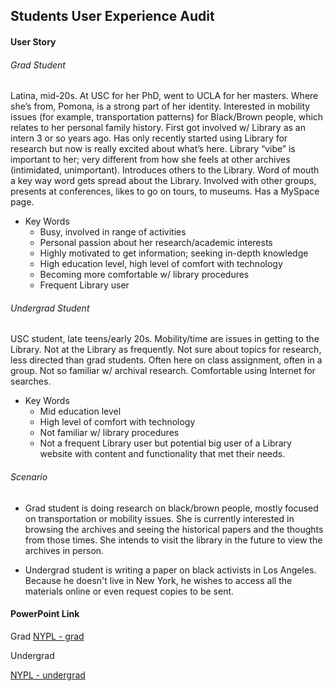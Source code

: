 ## Students User Experience Audit

#### User Story
###### Grad Student
Latina, mid-20s. At USC for her PhD, went to UCLA for her masters. Where she’s from, Pomona, is a strong part of her identity. Interested in mobility issues (for example, transportation patterns) for Black/Brown people, which relates to her personal family history. First got involved w/ Library as an intern 3 or so years ago. Has only recently started using Library for research but now is really excited about what’s here. Library “vibe” is important to her; very different from how she feels at other archives (intimidated, unimportant). Introduces others to the Library. Word of mouth a key way word gets spread about the Library. Involved with other groups, presents at conferences, likes to go on tours, to museums. Has a MySpace page.

* Key Words
    * Busy, involved in range of activities
    * Personal passion about her research/academic interests
    * Highly motivated to get information; seeking in-depth knowledge
    * High education level, high level of comfort with technology
    * Becoming more comfortable w/ library procedures
    * Frequent Library user

###### Undergrad Student
USC student, late teens/early 20s. Mobility/time are issues in getting to the Library. Not at the Library as frequently. Not sure about topics for research, less directed than grad students. Often here on class assignment, often in a group. Not so familiar w/ archival research. Comfortable using Internet for searches.

* Key Words
    * Mid education level
    * High level of comfort with technology
    * Not familiar w/ library procedures
    * Not a frequent Library user but potential big user of a Library website with content and functionality that met their needs.

###### Scenario
* Grad student is doing research on black/brown people, mostly focused on transportation or mobility issues. She is currently interested in browsing the archives and seeing the historical papers and the thoughts from those times. She intends to visit the library in the future to view the archives in person.

* Undergrad student is writing a paper on black activists in Los Angeles. Because he doesn't live in New York, he wishes to access all the materials online or even request copies to be sent.

#### PowerPoint Link
Grad
[NYPL - grad](https://docs.google.com/presentation/d/1tdX43hLrhQf-NXuiMEhdlwnIOfFWe8zgysp0I5Q1oIE/edit?usp=sharing)

Undergrad

[NYPL - undergrad](https://docs.google.com/presentation/d/1f3zKC0Zw1-3_YbmINkQRormJpIlwagl2Z3wmJvJyYTA/edit?usp=sharing)
